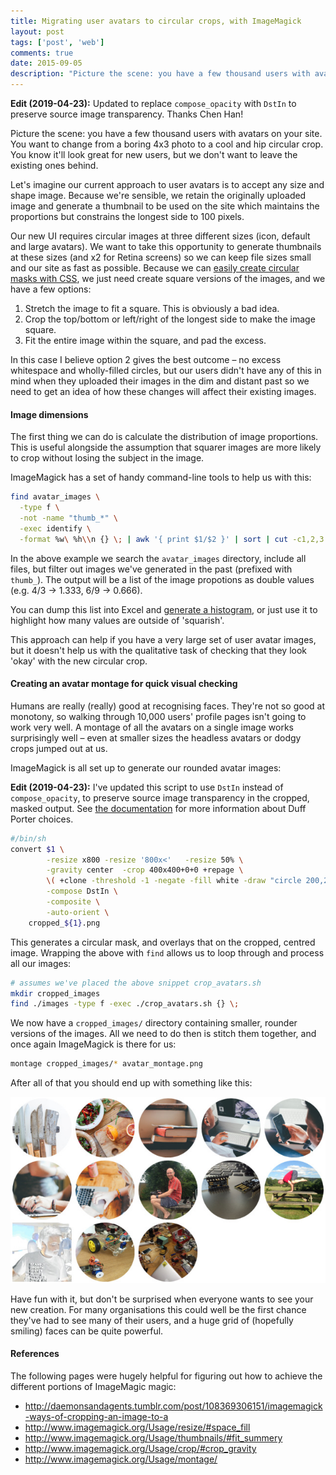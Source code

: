```yaml
---
title: Migrating user avatars to circular crops, with ImageMagick
layout: post
tags: ['post', 'web']
comments: true
date: 2015-09-05
description: "Picture the scene: you have a few thousand users with avatars on your site. You want to change from a boring 4x3 photo to a cool and hip circular crop. You know it'll look great for new users, but we don't want to leave the existing ones behind."
---
```

<strong>Edit (2019-04-23):</strong> Updated to replace `compose_opacity` with `DstIn` to preserve source image transparency. Thanks Chen Han!

Picture the scene: you have a few thousand users with avatars on your site. You want to change from a boring 4x3 photo to a cool and hip circular crop. You know it'll look great for new users, but we don't want to leave the existing ones behind.

Let's imagine our current approach to user avatars is to accept any size and shape image. Because we're sensible, we retain the originally uploaded image and generate a thumbnail to be used on the site which maintains the proportions but constrains the longest side to 100 pixels.

Our new UI requires circular images at three different sizes (icon, default and large avatars). We want to take this opportunity to generate thumbnails at these sizes (and x2 for Retina screens) so we can keep file sizes small and our site as fast as possible. Because we can [easily create circular masks with CSS](http://www.abeautifulsite.net/how-to-make-rounded-images-with-css/), we just need create square versions of the images, and we have a few options:

1. Stretch the image to fit a square. This is obviously a bad idea.
2. Crop the top/bottom or left/right of the longest side to make the image square.
3. Fit the entire image within the square, and pad the excess.

In this case I believe option 2 gives the best outcome – no excess whitespace and wholly-filled circles, but our users didn't have any of this in mind when they uploaded their images in the dim and distant past so we need to get an idea of how these changes will affect their existing images.

#### Image dimensions
The first thing we can do is calculate the distribution of image proportions. This is useful alongside the assumption that squarer images are more likely to crop without losing the subject in the image.

ImageMagick has a set of handy command-line tools to help us with this:

```bash
find avatar_images \
  -type f \
  -not -name "thumb_*" \
  -exec identify \
  -format %w\ %h\\n {} \; | awk '{ print $1/$2 }' | sort | cut -c1,2,3
```

In the above example we search the `avatar_images` directory, include all files, but filter out images we've generated in the past (prefixed with `thumb_`). The output will be a list of the image propotions as double values (e.g. 4/3 → 1.333, 6/9 → 0.666).

You can dump this list into Excel and [generate a histogram](http://www.excel-easy.com/examples/histogram.html), or just use it to highlight how many values are outside of 'squarish'.

This approach can help if you have a very large set of user avatar images, but it doesn't help us with the qualitative task of checking that they look 'okay' with the new circular crop.

#### Creating an avatar montage for quick visual checking

Humans are really (really) good at recognising faces. They're not so good at monotony, so walking through 10,000 users' profile pages isn't going to work very well. A montage of all the avatars on a single image works surprisingly well – even at smaller sizes the headless avatars or dodgy crops jumped out at us.

ImageMagick is all set up to generate our rounded avatar images:

__Edit (2019-04-23):__ I've updated this script to use `DstIn` instead of `compose_opacity`, to preserve source image transparency in the cropped, masked output. See [the documentation](http://www.imagemagick.org/Usage/compose/#duff-porter) for more information about Duff Porter choices.

```bash
#/bin/sh
convert $1 \
        -resize x800 -resize '800x<'   -resize 50% \
        -gravity center  -crop 400x400+0+0 +repage \
        \( +clone -threshold -1 -negate -fill white -draw "circle 200,200 200,0" \) \
        -compose DstIn \
        -composite \
        -auto-orient \
    cropped_${1}.png
```

This generates a circular mask, and overlays that on the cropped, centred image. Wrapping the above with `find` allows us to loop through and process all our images:

```bash
# assumes we've placed the above snippet crop_avatars.sh
mkdir cropped_images
find ./images -type f -exec ./crop_avatars.sh {} \;
```

We now have a `cropped_images/` directory containing smaller, rounder versions of the images. All we need to do then is stitch them together, and once again ImageMagick is there for us:

```bash
montage cropped_images/* avatar_montage.png
```

After all of that you should end up with something like this:

![A montage of user avatars](./images/2015-08-28_montage.jpg)

Have fun with it, but don't be surprised when everyone wants to see your new creation. For many organisations this could well be the first chance they've had to see many of their users, and a huge grid of (hopefully smiling) faces can be quite powerful.

#### References

The following pages were hugely helpful for figuring out how to achieve the different portions of ImageMagic magic:

* http://daemonsandagents.tumblr.com/post/108369306151/imagemagick-ways-of-cropping-an-image-to-a
* http://www.imagemagick.org/Usage/resize/#space_fill
* http://www.imagemagick.org/Usage/thumbnails/#fit_summery
* http://www.imagemagick.org/Usage/crop/#crop_gravity
* http://www.imagemagick.org/Usage/montage/
